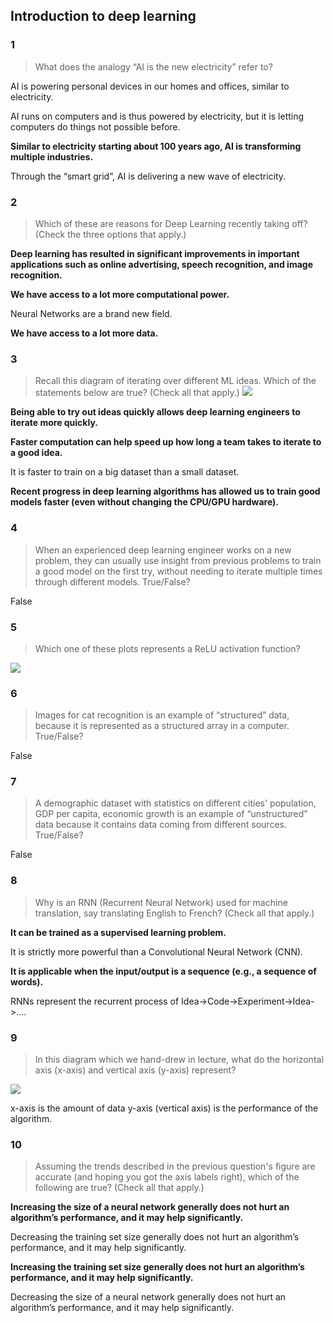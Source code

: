 ## Introduction to deep learning

### 1
> What does the analogy “AI is the new electricity” refer to?

AI is powering personal devices in our homes and offices, similar to electricity.

AI runs on computers and is thus powered by electricity, but it is letting computers do things not possible before.

<b>Similar to electricity starting about 100 years ago, AI is transforming multiple industries.</b>

Through the “smart grid”, AI is delivering a new wave of electricity.

### 2
> Which of these are reasons for Deep Learning recently taking off? (Check the three options that apply.)

<b>Deep learning has resulted in significant improvements in important applications such as online advertising, speech recognition, and image recognition.</b>

<b>We have access to a lot more computational power.</b>

Neural Networks are a brand new field.

<b>We have access to a lot more data.</b>

### 3
> Recall this diagram of iterating over different ML ideas. Which of the statements below are true? (Check all that apply.)
![](https://d3c33hcgiwev3.cloudfront.net/imageAssetProxy.v1/FalVl3ygEeegaQ4NYTdESg_7a0184575b8bdc47f8c3f29601302cb8_Screen-Shot-2017-08-08-at-6.13.59-PM.png?expiry=1510963200000&hmac=TBA614D7x47zatWp67eIIpa9kVUxHPKblbA2sLU_fKE)

<b>Being able to try out ideas quickly allows deep learning engineers to iterate more quickly.</b>

<b>Faster computation can help speed up how long a team takes to iterate to a good idea.</b>

It is faster to train on a big dataset than a small dataset.

<b>Recent progress in deep learning algorithms has allowed us to train good models faster (even without changing the CPU/GPU hardware).</b>

### 4
> When an experienced deep learning engineer works on a new problem, they can usually use insight from previous problems to train a good model on the first try, without needing to iterate multiple times through different models. True/False?

False

### 5
> Which one of these plots represents a ReLU activation function?

![](https://d3c33hcgiwev3.cloudfront.net/imageAssetProxy.v1/sBkbVnGkEee1BBJ2zgI9PA_2e3410579d847b4df4c2cf2691d63d3e_figure3.png?expiry=1510963200000&hmac=VCAIR8btUa_FiJxGrX6HsYOntn1LPHppX2KJolI98rE)

### 6
> Images for cat recognition is an example of “structured” data, because it is represented as a structured array in a computer. True/False?

False

### 7
> A demographic dataset with statistics on different cities' population, GDP per capita, economic growth is an example of “unstructured” data because it contains data coming from different sources. True/False?

False

### 8
> Why is an RNN (Recurrent Neural Network) used for machine translation, say translating English to French? (Check all that apply.)


<b>It can be trained as a supervised learning problem.</b>

It is strictly more powerful than a Convolutional Neural Network (CNN).

<b>It is applicable when the input/output is a sequence (e.g., a sequence of words).</b>

RNNs represent the recurrent process of Idea->Code->Experiment->Idea->....

### 9
> In this diagram which we hand-drew in lecture, what do the horizontal axis (x-axis) and vertical axis (y-axis) represent?

![](https://d3c33hcgiwev3.cloudfront.net/imageAssetProxy.v1/JP--G3ooEeeJIwrF5BVsIg_b60d752c05bec0881d8ca08cfc2646d2_Screen-Shot-2017-08-05-at-2.30.09-PM.png?expiry=1510963200000&hmac=uErqtScSTY_8SoPw3_sUWvjo9PO7-sIiMhSmwVz_Fvg)

x-axis is the amount of data
y-axis (vertical axis) is the performance of the algorithm.

### 10
> Assuming the trends described in the previous question's figure are accurate (and hoping you got the axis labels right), which of the following are true? (Check all that apply.)

<b>Increasing the size of a neural network generally does not hurt an algorithm’s performance, and it may help significantly.</b>

Decreasing the training set size generally does not hurt an algorithm’s performance, and it may help significantly.

<b>Increasing the training set size generally does not hurt an algorithm’s performance, and it may help significantly.</b>

Decreasing the size of a neural network generally does not hurt an algorithm’s performance, and it may help significantly.

